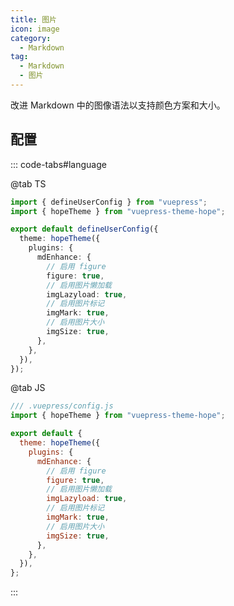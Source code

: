 ```yaml
---
title: 图片
icon: image
category:
  - Markdown
tag:
  - Markdown
  - 图片
---
```


改进 Markdown 中的图像语法以支持颜色方案和大小。

<!-- more -->

## 配置

::: code-tabs#language

@tab TS

```ts {9-16} title=".vuepress/config.ts"
import { defineUserConfig } from "vuepress";
import { hopeTheme } from "vuepress-theme-hope";

export default defineUserConfig({
  theme: hopeTheme({
    plugins: {
      mdEnhance: {
        // 启用 figure
        figure: true,
        // 启用图片懒加载
        imgLazyload: true,
        // 启用图片标记
        imgMark: true,
        // 启用图片大小
        imgSize: true,
      },
    },
  }),
});
```

@tab JS

```js {9-16}
/// .vuepress/config.js
import { hopeTheme } from "vuepress-theme-hope";

export default {
  theme: hopeTheme({
    plugins: {
      mdEnhance: {
        // 启用 figure
        figure: true,
        // 启用图片懒加载
        imgLazyload: true,
        // 启用图片标记
        imgMark: true,
        // 启用图片大小
        imgSize: true,
      },
    },
  }),
};
```

:::

<!-- @include: @md-enhance/zh/guide/grammar/image.md#after -->
